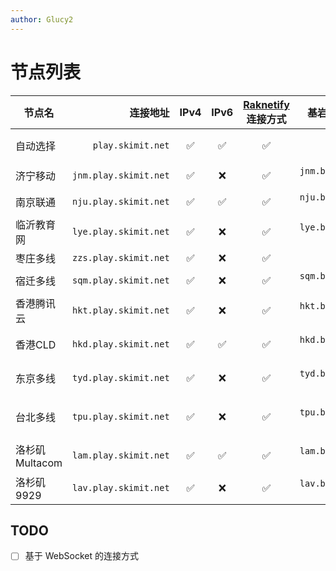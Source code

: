 ```yaml
---
author: Glucy2
---
```

# 节点列表

| 节点名         |              连接地址 | IPv4 | IPv6 | [Raknetify](https://modrinth.com/plugin/raknetify/versions) 连接方式 |        基岩版（地址，端口）       | 备注                          |
|----------------|----------------------:|:----:|:----:|:--------------------------------------------------------------------:|:---------------------------------:|-------------------------------|
| 自动选择       |     `play.skimit.net` |  ✅  |  ✅  |                                  ✅                                  |                 ❌                | 目前仅会选择中国大陆节点      |
| 济宁移动       | `jnm.play.skimit.net` |  ✅  |  ❌  |                                  ✅                                  | `jnm.be.play.skimit.net`, `19132` |                               |
| 南京联通       | `nju.play.skimit.net` |  ✅  |  ✅  |                                  ✅                                  | `nju.be.play.skimit.net`, `19132` |                               |
| 临沂教育网     | `lye.play.skimit.net` |  ✅  |  ❌  |                                  ✅                                  | `lye.be.play.skimit.net`, `19132` |                               |
| 枣庄多线       | `zzs.play.skimit.net` |  ✅  |  ❌  |                                  ✅                                  |                 ❌                |                               |
| 宿迁多线       | `sqm.play.skimit.net` |  ✅  |  ❌  |                                  ✅                                  | `sqm.be.play.skimit.net`, `39132` |                               |
| 香港腾讯云     | `hkt.play.skimit.net` |  ✅  |  ❌  |                                  ✅                                  | `hkt.be.play.skimit.net`, `19132` |                               |
| 香港CLD        | `hkd.play.skimit.net` |  ✅  |  ✅  |                                  ✅                                  | `hkd.be.play.skimit.net`, `19132` | 可能2025-05-02下线            |
| 东京多线       | `tyd.play.skimit.net` |  ✅  |  ❌  |                                  ✅                                  | `tyd.be.play.skimit.net`, `19132` | 可能2026-06-11下线            |
| 台北多线       | `tpu.play.skimit.net` |  ✅  |  ❌  |                                  ✅                                  | `tpu.be.play.skimit.net`, `19132` | 2024-07-01T00:13:56+08:00下线 |
| 洛杉矶Multacom | `lam.play.skimit.net` |  ✅  |  ✅  |                                  ✅                                  | `lam.be.play.skimit.net`, `19132` | 2023-11-14下线或更换          |
| 洛杉矶9929     | `lav.play.skimit.net` |  ✅  |  ❌  |                                  ✅                                  | `lav.be.play.skimit.net`, `19132` |                               |

## TODO

- [ ] 基于 WebSocket 的连接方式
